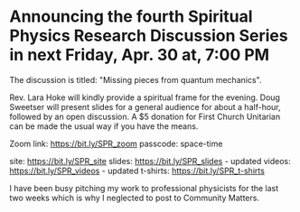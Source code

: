 # Announcing the fourth Spiritual Physics Research Discussion Series in next Friday, Apr. 30 at, 7:00 PM

The discussion is titled: "Missing pieces from quantum mechanics".

Rev. Lara Hoke will kindly provide a spiritual frame for the evening. Doug
Sweetser will present slides for a general audience for about a half-hour,
followed by an open discussion. A $5 donation for First Church Unitarian can be
made the usual way if you have the means.

Zoom link: https://bit.ly/SPR_zoom
passcode: space-time

site: https://bit.ly/SPR_site
slides: https://bit.ly/SPR_slides - updated
videos: https://bit.ly/SPR_videos - updated
t-shirts: https://bit.ly/SPR_t-shirts

I have been busy pitching my work to professional physicists for the last two weeks which is why I neglected to post to Community Matters.

